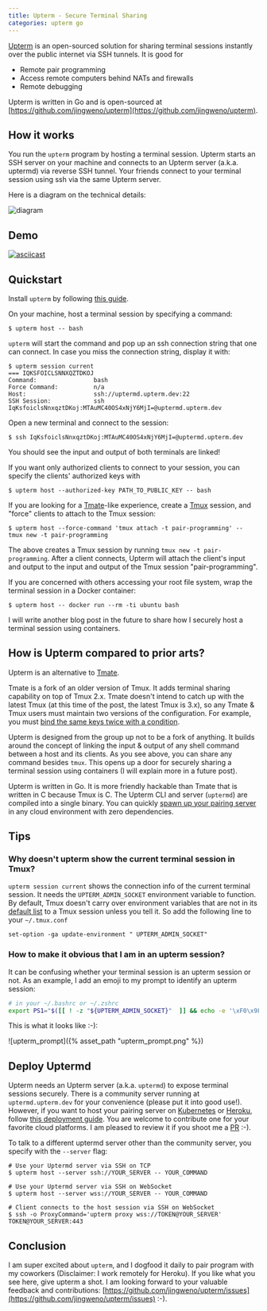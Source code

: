 ```yaml
---
title: Upterm - Secure Terminal Sharing
categories: upterm go
---
```


[Upterm](https://github.com/jingweno/upterm) is an open-sourced solution for sharing terminal sessions instantly over the public internet via SSH tunnels.
It is good for

* Remote pair programming
* Access remote computers behind NATs and firewalls
* Remote debugging

Upterm is written in Go and is open-sourced at [https://github.com/jingweno/upterm](https://github.com/jingweno/upterm).

## How it works

You run the `upterm` program by hosting a terminal session.
Upterm starts an SSH server on your machine and connects to an Upterm server (a.k.a. uptermd) via reverse SSH tunnel.
Your friends connect to your terminal session using ssh via the same Upterm server.

Here is a diagram on the technical details:

![diagram](https://raw.githubusercontent.com/jingweno/upterm/gh-pages/upterm-flowchart.svg?sanitize=true)

## Demo

[![asciicast](https://asciinema.org/a/LTwpMqvvV98eo3ueZHoifLHf7.svg)](https://asciinema.org/a/LTwpMqvvV98eo3ueZHoifLHf7)

## Quickstart

Install `upterm` by following [this guide](https://github.com/jingweno/upterm#installation).

On your machine, host a terminal session by specifying a command:

```
$ upterm host -- bash
```

`upterm` will start the command and pop up an ssh connection string that one can connect.
In case you miss the connection string, display it with:

```
$ upterm session current
=== IQKSFOICLSNNXQZTDKOJ
Command:                bash
Force Command:          n/a
Host:                   ssh://uptermd.upterm.dev:22
SSH Session:            ssh IqKsfoiclsNnxqztDKoj:MTAuMC40OS4xNjY6MjI=@uptermd.upterm.dev
```

Open a new terminal and connect to the session:

```
$ ssh IqKsfoiclsNnxqztDKoj:MTAuMC40OS4xNjY6MjI=@uptermd.upterm.dev
```

You should see the input and output of both terminals are linked!

If you want only authorized clients to connect to your session, you can specify the clients' authorized keys with

```
$ upterm host --authorized-key PATH_TO_PUBLIC_KEY -- bash
```

If you are looking for a [Tmate](https://tmate.io)-like experience, create a [Tmux](https://github.com/tmux/tmux) session, and "force" clients to attach to the Tmux session:

```
$ upterm host --force-command 'tmux attach -t pair-programming' -- tmux new -t pair-programming
```

The above creates a Tmux session by running `tmux new -t pair-programming`.
After a client connects, Upterm will attach the client's input and output to the input and output of the Tmux session "pair-programming".

If you are concerned with others accessing your root file system, wrap the terminal session in a Docker container:

```
$ upterm host -- docker run --rm -ti ubuntu bash
```

I will write another blog post in the future to share how I securely host a terminal session using containers.

## How is Upterm compared to prior arts?

Upterm is an alternative to [Tmate](https://tmate.io).

Tmate is a fork of an older version of Tmux. It adds terminal sharing capability on top of Tmux 2.x.
Tmate doesn't intend to catch up with the latest Tmux (at this time of the post, the latest Tmux is 3.x), so any Tmate & Tmux users must maintain two versions of the configuration.
For example, you must [bind the same keys twice with a condition](https://github.com/tmate-io/tmate/issues/108).

Upterm is designed from the group up not to be a fork of anything.
It builds around the concept of linking the input & output of any shell command between a host and its clients.
As you see above, you can share any command besides `tmux`.
This opens up a door for securely sharing a terminal session using containers (I will explain more in a future post).

Upterm is written in Go.
It is more friendly hackable than Tmate that is written in C because Tmux is C.
The Upterm CLI and server (`uptermd`) are compiled into a single binary.
You can quickly [spawn up your pairing server](https://github.com/jingweno/upterm#deploy-uptermd) in any cloud environment with zero dependencies.

## Tips

### Why doesn't upterm show the current terminal session in Tmux?

`upterm session current` shows the connection info of the current terminal session.
It needs the `UPTERM_ADMIN_SOCKET` environment variable to function.
By default, Tmux doesn't carry over environment variables that are not in its [default list](http://man.openbsd.org/i386/tmux.1#GLOBAL_AND_SESSION_ENVIRONMENT) to a Tmux session unless you tell it.
So add the following line to your `~/.tmux.conf`

```
set-option -ga update-environment " UPTERM_ADMIN_SOCKET"
```

### How to make it obvious that I am in an upterm session?

It can be confusing whether your terminal session is an upterm session or not.
As an example, I add an emoji to my prompt to identify an upterm session:

```bash
# in your ~/.bashrc or ~/.zshrc 
export PS1="$([[ ! -z "${UPTERM_ADMIN_SOCKET}"  ]] && echo -e '\xF0\x9F\x86\x99 ')$PS1" # Add an emoji
```

This is what it looks like :-):

![upterm_prompt]({% asset_path "upterm_prompt.png" %})

## Deploy Uptermd

Upterm needs an Upterm server (a.k.a. `uptermd`) to expose terminal sessions securely.
There is a community server running at `uptermd.upterm.dev` for your convenience (please put it into good use!).
However, if you want to host your pairing server on [Kubernetes](https://kubernetes.io/) or [Heroku](https://heroku.com), follow [this deployment guide](https://github.com/jingweno/upterm#how-it-works).
You are welcome to contribute one for your favorite cloud platforms.
I am pleased to review it if you shoot me a [PR](https://github.com/jingweno/upterm/pulls) :-).

To talk to a different uptermd server other than the community server, you specify with the `--server` flag:

```
# Use your Uptermd server via SSH on TCP
$ upterm host --server ssh://YOUR_SERVER -- YOUR_COMMAND

# Use your Uptermd server via SSH on WebSocket
$ upterm host --server wss://YOUR_SERVER -- YOUR_COMMAND

# Client connects to the host session via SSH on WebSocket
$ ssh -o ProxyCommand='upterm proxy wss://TOKEN@YOUR_SERVER' TOKEN@YOUR_SERVER:443
```

## Conclusion

I am super excited about `upterm`, and I dogfood it daily to pair program with my coworkers (Disclaimer: I work remotely for Heroku).
If you like what you see here, give upterm a shot.
I am looking forward to your valuable feedback and contributions: [https://github.com/jingweno/upterm/issues](https://github.com/jingweno/upterm/issues) :-). 
